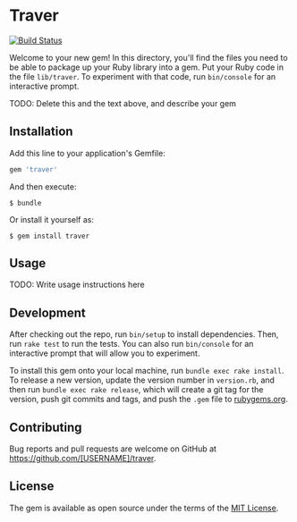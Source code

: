 # Traver

[![Build Status](https://travis-ci.org/yukas/traver.svg?branch=master)](https://travis-ci.org/yukas/traver)

Welcome to your new gem! In this directory, you'll find the files you need to be able to package up your Ruby library into a gem. Put your Ruby code in the file `lib/traver`. To experiment with that code, run `bin/console` for an interactive prompt.

TODO: Delete this and the text above, and describe your gem

## Installation

Add this line to your application's Gemfile:

```ruby
gem 'traver'
```

And then execute:

    $ bundle

Or install it yourself as:

    $ gem install traver

## Usage

TODO: Write usage instructions here

## Development

After checking out the repo, run `bin/setup` to install dependencies. Then, run `rake test` to run the tests. You can also run `bin/console` for an interactive prompt that will allow you to experiment.

To install this gem onto your local machine, run `bundle exec rake install`. To release a new version, update the version number in `version.rb`, and then run `bundle exec rake release`, which will create a git tag for the version, push git commits and tags, and push the `.gem` file to [rubygems.org](https://rubygems.org).

## Contributing

Bug reports and pull requests are welcome on GitHub at https://github.com/[USERNAME]/traver.


## License

The gem is available as open source under the terms of the [MIT License](http://opensource.org/licenses/MIT).

